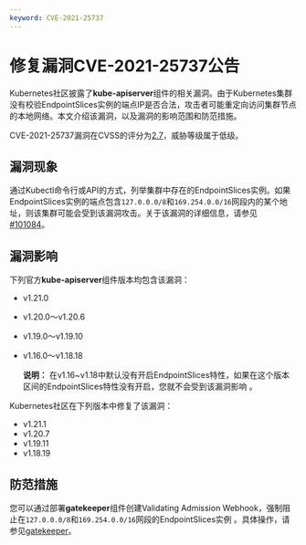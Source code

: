 ```yaml
---
keyword: CVE-2021-25737
---
```


# 修复漏洞CVE-2021-25737公告

Kubernetes社区披露了**kube-apiserver**组件的相关漏洞。由于Kubernetes集群没有校验EndpointSlices实例的端点IP是否合法，攻击者可能重定向访问集群节点的本地网络。本文介绍该漏洞，以及漏洞的影响范围和防范措施。

CVE-2021-25737漏洞在CVSS的评分为[2.7](https://www.first.org/cvss/calculator/3.0#CVSS:3.0/AV:N/AC:L/PR:H/UI:N/S:U/C:L/I:N/A:N)，威胁等级属于低级。

## 漏洞现象

通过Kubectl命令行或API的方式，列举集群中存在的EndpointSlices实例。如果EndpointSlices实例的端点包含`127.0.0.0/8`和`169.254.0.0/16`网段内的某个地址，则该集群可能会受到该漏洞攻击。关于该漏洞的详细信息，请参见 [\#101084](https://github.com/kubernetes/kubernetes/pull/101084)。

## 漏洞影响

下列官方**kube-apiserver**组件版本均包含该漏洞：

-   v1.21.0
-   v1.20.0～v1.20.6
-   v1.19.0～v1.19.10
-   v1.16.0～v1.18.18

    **说明：** 在v1.16~v1.18中默认没有开启EndpointSlices特性，如果在这个版本区间的EndpointSlices特性没有开启，您就不会受到该漏洞影响 。


Kubernetes社区在下列版本中修复了该漏洞：

-   v1.21.1
-   v1.20.7
-   v1.19.11
-   v1.18.19

## 防范措施

您可以通过部署**gatekeeper**组件创建Validating Admission Webhook，强制阻止在`127.0.0.0/8`和`169.254.0.0/16`网段的EndpointSlices实例 。具体操作，请参见[gatekeeper](/cn.zh-CN/产品发布记录/组件介绍与变更记录/安全/gatekeeper.md)。

